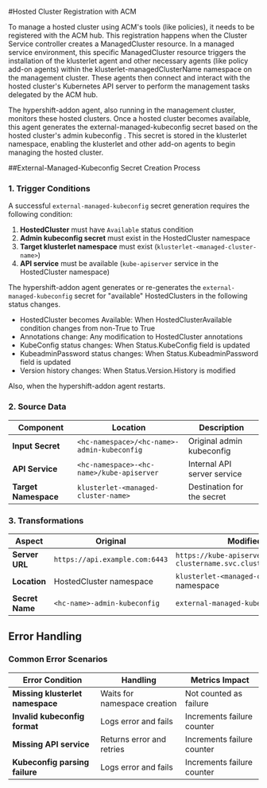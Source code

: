 #Hosted Cluster Registration with ACM

To manage a hosted cluster using ACM's tools (like policies), it needs to be registered with the ACM hub. This registration happens when the Cluster Service controller creates a ManagedCluster resource. In a managed service environment, this specific ManagedCluster resource triggers the installation of the klusterlet agent and other necessary agents (like policy add-on agents) within the klusterlet-managedClusterName namespace on the management cluster. These agents then connect and interact with the hosted cluster's Kubernetes API server to perform the management tasks delegated by the ACM hub.

The hypershift-addon agent, also running in the management cluster, monitors these hosted clusters. Once a hosted cluster becomes available, this agent generates the external-managed-kubeconfig secret based on the hosted cluster's admin kubeconfig . This secret is stored in the klusterlet namespace, enabling the klusterlet and other add-on agents to begin managing the hosted cluster.

##External-Managed-Kubeconfig Secret Creation Process

### 1. Trigger Conditions

A successful `external-managed-kubeconfig` secret generation requires the following condition:
1. **HostedCluster** must have `Available` status condition
2. **Admin kubeconfig secret** must exist in the HostedCluster namespace
3. **Target klusterlet namespace** must exist (`klusterlet-<managed-cluster-name>`)
4. **API service** must be available (`kube-apiserver` service in the HostedCluster namespace)

The hypershift-addon agent generates or re-generates the `external-managed-kubeconfig` secret for "available" HostedClusters in the following status changes.
- HostedCluster becomes Available: When HostedClusterAvailable condition changes from non-True to True
- Annotations change: Any modification to HostedCluster annotations
- KubeConfig status changes: When Status.KubeConfig field is updated
- KubeadminPassword status changes: When Status.KubeadminPassword field is updated
- Version history changes: When Status.Version.History is modified

Also, when the hypershift-addon agent restarts.


### 2. Source Data

| Component | Location | Description |
|-----------|----------|-------------|
| **Input Secret** | `<hc-namespace>/<hc-name>-admin-kubeconfig` | Original admin kubeconfig |
| **API Service** | `<hc-namespace>-<hc-name>/kube-apiserver` | Internal API server service |
| **Target Namespace** | `klusterlet-<managed-cluster-name>` | Destination for the secret |

### 3. Transformations

| **Aspect** | **Original** | **Modified** |
|------------|-------------|-------------|
| **Server URL** | `https://api.example.com:6443` | `https://kube-apiserver.namespace-clustername.svc.cluster.local:6443` |
| **Location** | HostedCluster namespace | `klusterlet-<managed-cluster-name>` namespace |
| **Secret Name** | `<hc-name>-admin-kubeconfig` | `external-managed-kubeconfig` |

## Error Handling

### Common Error Scenarios

| **Error Condition** | **Handling** | **Metrics Impact** |
|---------------------|--------------|-------------------|
| **Missing klusterlet namespace** | Waits for namespace creation | Not counted as failure |
| **Invalid kubeconfig format** | Logs error and fails | Increments failure counter |
| **Missing API service** | Returns error and retries | Increments failure counter |
| **Kubeconfig parsing failure** | Logs error and fails | Increments failure counter |

